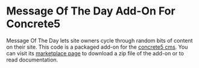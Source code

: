 # Message Of The Day Add-On For Concrete5

Message Of The Day lets site owners cycle through random bits of
content on their site.
This code is a packaged add-on for the [concrete5
cms](http://www.concrete5.org). You can visit its [marketplace page](http://www.concrete5.org/marketplace/addons/message_of_the_day/) to download a zip file of the add-on or to read documentation.


